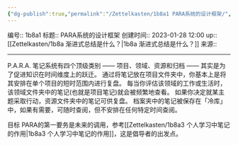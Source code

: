 ```yaml
---
{"dg-publish":true,"permalink":"/Zettelkasten/1b8a1 PARA系统的设计框架/","dgPassFrontmatter":true}
---
```


编号:: 1b8a1
标题:: PARA系统的设计框架
创建时间:: 2023-01-28 12:00
up:: [[Zettelkasten/1b8a 渐进式总结是什么？\|1b8a 渐进式总结是什么？]]
来源:: 

---

P.A.R.A. 笔记系统有四个顶级类别 —— 项目、领域、资源和归档 —— 其实是为了促进知识在时间维度上的跃迁。
通过将笔记放在项目文件夹中，你基本上是将其安排在单个项目的短时范围内进行复盘。
每当你评估该领域的工作或生活时，该领域文件夹中的笔记(也就是项目笔记)就会被频繁地查看。
如果你决定就某主题采取行动，资源文件夹中的笔记可供复盘。
档案夹中的笔记被保存在「冷库」中，如果有需要，可随时查阅，但不安排在任何特定时间查阅。

目标
PARA的第一要务是未来的调用，参考[[Zettelkasten/1b8a3 个人学习中笔记的作用\|1b8a3 个人学习中笔记的作用]]，这是倡导者的出发点。
